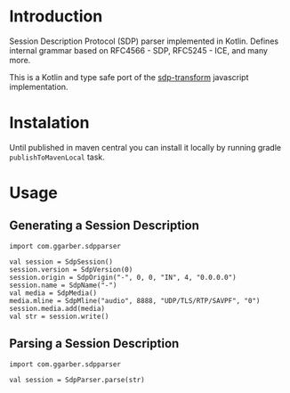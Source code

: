 # Introduction

Session Description Protocol (SDP) parser implemented in Kotlin.  Defines internal grammar based on RFC4566 - SDP, RFC5245 - ICE, and many more.

This is a Kotlin and type safe port of the [sdp-transform](https://github.com/clux/sdp-transform) javascript implementation.

# Instalation

Until published in maven central you can install it locally by running gradle `publishToMavenLocal` task.

# Usage

## Generating a Session Description

```
import com.ggarber.sdpparser

val session = SdpSession()
session.version = SdpVersion(0)
session.origin = SdpOrigin("-", 0, 0, "IN", 4, "0.0.0.0")
session.name = SdpName("-")
val media = SdpMedia()
media.mline = SdpMline("audio", 8888, "UDP/TLS/RTP/SAVPF", "0")
session.media.add(media)
val str = session.write()
```

## Parsing a Session Description

```
import com.ggarber.sdpparser

val session = SdpParser.parse(str)
```
